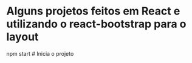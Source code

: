 # Alguns projetos feitos em React e utilizando o react-bootstrap para o layout

npm start # Inicia o projeto
